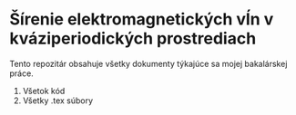 # Šírenie elektromagnetických vĺn v kváziperiodických prostrediach

Tento repozitár obsahuje všetky dokumenty týkajúce sa mojej bakalárskej práce.

 1. Všetok kód
 2. Všetky .tex súbory
